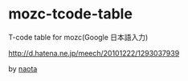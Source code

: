 mozc-tcode-table
================

T-code table for mozc(Google 日本語入力)

http://d.hatena.ne.jp/meech/20101222/1293037939

by [naota](https://github.com/naota)

